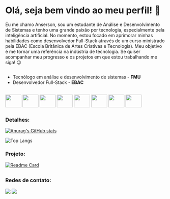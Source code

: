 # Olá, seja bem vindo ao meu perfil! 🤗
 Eu me chamo Anserson, sou um estudante de Análise e Desenvolvimento de Sistemas e tenho uma grande paixão por tecnologia, especialmente pela inteligência artificial. No momento, estou focado em aprimorar minhas habilidades como desenvolvedor Full-Stack através de um curso ministrado pela EBAC (Escola Britânica de Artes Criativas e Tecnologia). Meu objetivo é me tornar uma referência na indústria de tecnologia. Se quiser acompanhar meu progresso e os projetos em que estou trabalhando me siga! 😉  

## 

- Tecnólogo em análise e desenvolvimento de sistemas - **FMU**
- Desenvolvedor Full-Stack - **EBAC**

## 


 <div style="display: inline_block">
  
 <img align="center" height="40" width="50" src="https://cdn.jsdelivr.net/gh/devicons/devicon/icons/c/c-original.svg" /> 
  
 <img align="center" height="40" width="50" src="https://cdn.jsdelivr.net/gh/devicons/devicon/icons/javascript/javascript-original.svg" />
  
 <img align="center" height="40" width="50" src="https://cdn.jsdelivr.net/gh/devicons/devicon/icons/html5/html5-original-wordmark.svg" />
  
 <img align="center" height="40" width="50" src="https://cdn.jsdelivr.net/gh/devicons/devicon/icons/css3/css3-original-wordmark.svg" />
 
 <img align="center" height="40" width="50" src="https://cdn.jsdelivr.net/gh/devicons/devicon/icons/react/react-original-wordmark.svg" />

<img align="center" height="40" width="50" src="https://cdn.jsdelivr.net/gh/devicons/devicon/icons/python/python-original-wordmark.svg" />

<img align="center" height="40" width="50" src="https://cdn.jsdelivr.net/gh/devicons/devicon/icons/django/django-plain-wordmark.svg" />

<img align="center" height="40" width="50" src="https://cdn.jsdelivr.net/gh/devicons/devicon/icons/postgresql/postgresql-original-wordmark.svg" />

  </div>
  
##
### Detalhes:

[![Anurag's GitHub stats](https://github-readme-stats.vercel.app/api?username=AndBalbino&show_icons=true&theme=dark)](https://github.com/anuraghazra/github-readme-stats)


 ![Top Langs](https://github-readme-stats.vercel.app/api/top-langs/?username=AndBalbino&theme=dark&layout=compact)

### Projeto:

 [![Readme Card](https://andressa-camargo-nails-designer.vercel.app/)](https://github.com/anuraghazra/github-readme-stats)

 ##

### Redes de contato: 
  
  <div> 
  <a href="https://www.instagram.com/a_balbino0"  target="_blank"><img src="https://img.shields.io/badge/-Instagram-%23E4405F?style=for-the-badge&logo=instagram&logoColor=white" target="_blank"></a>
  <a href="https://www.linkedin.com/in/anderson-balbino-52a93a233/" target="_blank"><img src="https://img.shields.io/badge/-LinkedIn-%230077B5?style=for-the-badge&logo=linkedin&logoColor=white" target="_blank"></a> 
</div>


